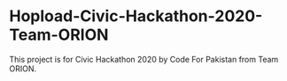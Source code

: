 # Hopload-Civic-Hackathon-2020-Team-ORION

This project is for Civic Hackathon 2020 by Code For Pakistan from Team ORION.